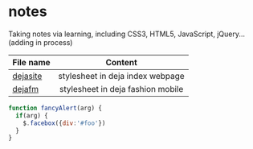 # notes
Taking notes via learning, including CSS3, HTML5, JavaScript, jQuery...(adding in process)

|File name | Content|
|--------- |:-------:|
|[dejasite](https://github.com/woodghost/notes/blob/master/StyleTips/dejasite.md)| stylesheet in deja index webpage|
|[dejafm](https://github.com/woodghost/notes/blob/master/StyleTips/dejafm.md)| stylesheet in deja fashion mobile|

```javascript
function fancyAlert(arg) {
  if(arg) {
    $.facebox({div:'#foo'})
  }
}
```

